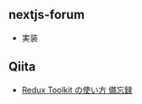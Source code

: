 ## nextjs-forum
- 実装

## Qiita
- [Redux Toolkit の使い方 備忘録](https://qiita.com/Meerkat39/items/edcecdaed020ffa33aa9)